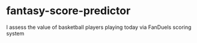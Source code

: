 # fantasy-score-predictor
I assess the value of basketball players playing today via FanDuels scoring system

